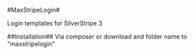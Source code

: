 #MaxStripeLogin#

Login templates for SilverStripe 3

##Installation##
Via composer or download and folder name to "maxstripelogin"
